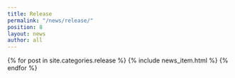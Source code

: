 ```yaml
---
title: Release
permalink: "/news/release/"
position: 8
layout: news
author: all
---
```


{% for post in site.categories.release %}
  {% include news_item.html %}
{% endfor %}

